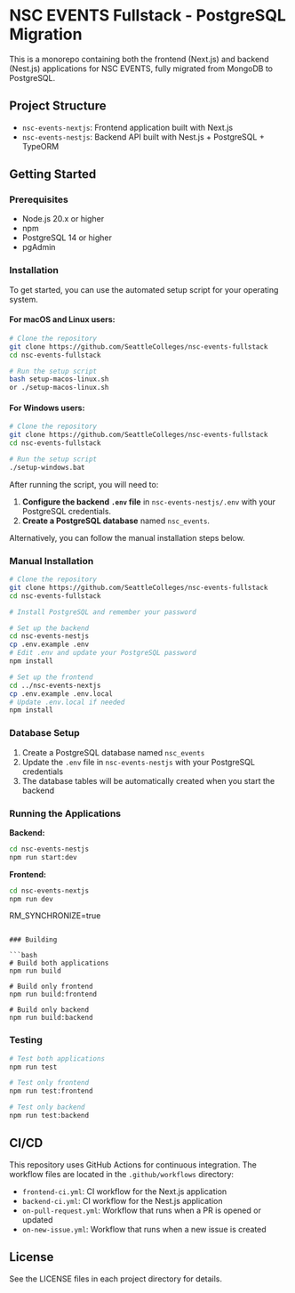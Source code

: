 # NSC EVENTS Fullstack - PostgreSQL Migration

This is a monorepo containing both the frontend (Next.js) and backend (Nest.js) applications for NSC EVENTS, fully migrated from MongoDB to PostgreSQL.

## Project Structure

- `nsc-events-nextjs`: Frontend application built with Next.js
- `nsc-events-nestjs`: Backend API built with Nest.js + PostgreSQL + TypeORM

## Getting Started

### Prerequisites

- Node.js 20.x or higher
- npm
- PostgreSQL 14 or higher
- pgAdmin

### Installation

To get started, you can use the automated setup script for your operating system.

#### For macOS and Linux users:

```bash
# Clone the repository
git clone https://github.com/SeattleColleges/nsc-events-fullstack
cd nsc-events-fullstack

# Run the setup script
bash setup-macos-linux.sh
or ./setup-macos-linux.sh
```

#### For Windows users:

```bash
# Clone the repository
git clone https://github.com/SeattleColleges/nsc-events-fullstack
cd nsc-events-fullstack

# Run the setup script
./setup-windows.bat
```

After running the script, you will need to:

1.  **Configure the backend `.env` file** in `nsc-events-nestjs/.env` with your PostgreSQL credentials.
2.  **Create a PostgreSQL database** named `nsc_events`.

Alternatively, you can follow the manual installation steps below.

### Manual Installation

```bash
# Clone the repository
git clone https://github.com/SeattleColleges/nsc-events-fullstack
cd nsc-events-fullstack

# Install PostgreSQL and remember your password

# Set up the backend
cd nsc-events-nestjs
cp .env.example .env
# Edit .env and update your PostgreSQL password
npm install

# Set up the frontend
cd ../nsc-events-nextjs
cp .env.example .env.local
# Update .env.local if needed
npm install
```

### Database Setup

1. Create a PostgreSQL database named `nsc_events`
2. Update the `.env` file in `nsc-events-nestjs` with your PostgreSQL credentials
3. The database tables will be automatically created when you start the backend

### Running the Applications

**Backend:**

```bash
cd nsc-events-nestjs
npm run start:dev
```

**Frontend:**

```bash
cd nsc-events-nextjs
npm run dev
```
RM_SYNCHRONIZE=true
```

### Building

```bash
# Build both applications
npm run build

# Build only frontend
npm run build:frontend

# Build only backend
npm run build:backend
```

### Testing

```bash
# Test both applications
npm run test

# Test only frontend
npm run test:frontend

# Test only backend
npm run test:backend
```

## CI/CD

This repository uses GitHub Actions for continuous integration. The workflow files are located in the `.github/workflows` directory:

- `frontend-ci.yml`: CI workflow for the Next.js application
- `backend-ci.yml`: CI workflow for the Nest.js application
- `on-pull-request.yml`: Workflow that runs when a PR is opened or updated
- `on-new-issue.yml`: Workflow that runs when a new issue is created

## License

See the LICENSE files in each project directory for details.
